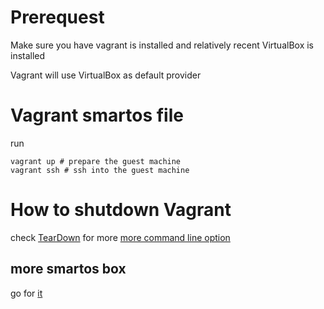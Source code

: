# Prerequest

Make sure you have vagrant is installed and
relatively recent VirtualBox is installed

Vagrant will use VirtualBox as default provider

# Vagrant smartos file

run

```
vagrant up # prepare the guest machine
vagrant ssh # ssh into the guest machine
```
# How to shutdown Vagrant

check
[TearDown](http://docs.vagrantup.com/v2/getting-started/teardown.html)
for more [more command line
option](http://docs.vagrantup.com/v2/cli/index.html)

## more smartos box

go for [it](http://dlc-int.openindiana.org/aszeszo/vagrant/?C=M;O=D)
